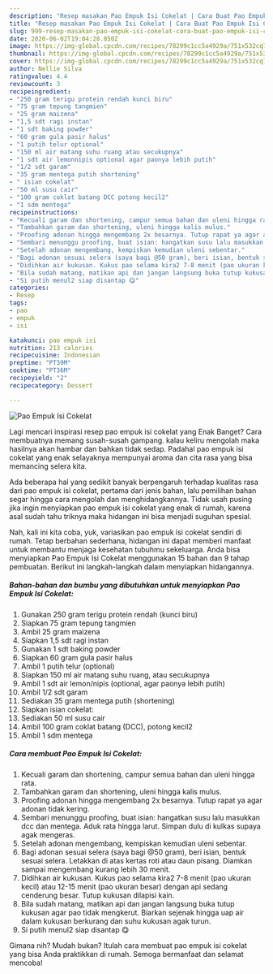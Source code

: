 ```yaml
---
description: "Resep masakan Pao Empuk Isi Cokelat | Cara Buat Pao Empuk Isi Cokelat Yang Sedap"
title: "Resep masakan Pao Empuk Isi Cokelat | Cara Buat Pao Empuk Isi Cokelat Yang Sedap"
slug: 999-resep-masakan-pao-empuk-isi-cokelat-cara-buat-pao-empuk-isi-cokelat-yang-sedap
date: 2020-06-02T19:04:28.850Z
image: https://img-global.cpcdn.com/recipes/78299c1cc5a4929a/751x532cq70/pao-empuk-isi-cokelat-foto-resep-utama.jpg
thumbnail: https://img-global.cpcdn.com/recipes/78299c1cc5a4929a/751x532cq70/pao-empuk-isi-cokelat-foto-resep-utama.jpg
cover: https://img-global.cpcdn.com/recipes/78299c1cc5a4929a/751x532cq70/pao-empuk-isi-cokelat-foto-resep-utama.jpg
author: Nellie Silva
ratingvalue: 4.4
reviewcount: 3
recipeingredient:
- "250 gram terigu protein rendah kunci biru"
- "75 gram tepung tangmien"
- "25 gram maizena"
- "1,5 sdt ragi instan"
- "1 sdt baking powder"
- "60 gram gula pasir halus"
- "1 putih telur optional"
- "150 ml air matang suhu ruang atau secukupnya"
- "1 sdt air lemonnipis optional agar paonya lebih putih"
- "1/2 sdt garam"
- "35 gram mentega putih shortening"
- " isian cokelat"
- "50 ml susu cair"
- "100 gram coklat batang DCC potong kecil2"
- "1 sdm mentega"
recipeinstructions:
- "Kecuali garam dan shortening, campur semua bahan dan uleni hingga rata."
- "Tambahkan garam dan shortening, uleni hingga kalis mulus."
- "Proofing adonan hingga mengembang 2x besarnya. Tutup rapat ya agar adonan tidak kering."
- "Sembari menunggu proofing, buat isian: hangatkan susu lalu masukkan dcc dan mentega. Aduk rata hingga larut. Simpan dulu di kulkas supaya agak mengeras."
- "Setelah adonan mengembang, kempiskan kemudian uleni sebentar."
- "Bagi adonan sesuai selera (saya bagi @50 gram), beri isian, bentuk sesuai selera. Letakkan di atas kertas roti atau daun pisang. Diamkan sampai mengembang kurang lebih 30 menit."
- "Didihkan air kukusan. Kukus pao selama kira2 7-8 menit (pao ukuran kecil) atau 12-15 menit (pao ukuran besar) dengan api sedang cenderung besar. Tutup kukusan dilapisi kain."
- "Bila sudah matang, matikan api dan jangan langsung buka tutup kukusan agar pao tidak mengkerut. Biarkan sejenak hingga uap air dalam kukusan berkurang dan suhu kukusan agak turun."
- "Si putih menul2 siap disantap 😋"
categories:
- Resep
tags:
- pao
- empuk
- isi

katakunci: pao empuk isi 
nutrition: 213 calories
recipecuisine: Indonesian
preptime: "PT39M"
cooktime: "PT36M"
recipeyield: "2"
recipecategory: Dessert

---
```



![Pao Empuk Isi Cokelat](https://img-global.cpcdn.com/recipes/78299c1cc5a4929a/751x532cq70/pao-empuk-isi-cokelat-foto-resep-utama.jpg)

Lagi mencari inspirasi resep pao empuk isi cokelat yang Enak Banget? Cara membuatnya memang susah-susah gampang. kalau keliru mengolah maka hasilnya akan hambar dan bahkan tidak sedap. Padahal pao empuk isi cokelat yang enak selayaknya mempunyai aroma dan cita rasa yang bisa memancing selera kita.



Ada beberapa hal yang sedikit banyak berpengaruh terhadap kualitas rasa dari pao empuk isi cokelat, pertama dari jenis bahan, lalu pemilihan bahan segar hingga cara mengolah dan menghidangkannya. Tidak usah pusing jika ingin menyiapkan pao empuk isi cokelat yang enak di rumah, karena asal sudah tahu triknya maka hidangan ini bisa menjadi suguhan spesial.


Nah, kali ini kita coba, yuk, variasikan pao empuk isi cokelat sendiri di rumah. Tetap berbahan sederhana, hidangan ini dapat memberi manfaat untuk membantu menjaga kesehatan tubuhmu sekeluarga. Anda bisa menyiapkan Pao Empuk Isi Cokelat menggunakan 15 bahan dan 9 tahap pembuatan. Berikut ini langkah-langkah dalam menyiapkan hidangannya.

<!--inarticleads1-->

##### Bahan-bahan dan bumbu yang dibutuhkan untuk menyiapkan Pao Empuk Isi Cokelat:

1. Gunakan 250 gram terigu protein rendah (kunci biru)
1. Siapkan 75 gram tepung tangmien
1. Ambil 25 gram maizena
1. Siapkan 1,5 sdt ragi instan
1. Gunakan 1 sdt baking powder
1. Siapkan 60 gram gula pasir halus
1. Ambil 1 putih telur (optional)
1. Siapkan 150 ml air matang suhu ruang, atau secukupnya
1. Ambil 1 sdt air lemon/nipis (optional, agar paonya lebih putih)
1. Ambil 1/2 sdt garam
1. Sediakan 35 gram mentega putih (shortening)
1. Siapkan  isian cokelat:
1. Sediakan 50 ml susu cair
1. Ambil 100 gram coklat batang (DCC), potong kecil2
1. Ambil 1 sdm mentega




<!--inarticleads2-->

##### Cara membuat Pao Empuk Isi Cokelat:

1. Kecuali garam dan shortening, campur semua bahan dan uleni hingga rata.
1. Tambahkan garam dan shortening, uleni hingga kalis mulus.
1. Proofing adonan hingga mengembang 2x besarnya. Tutup rapat ya agar adonan tidak kering.
1. Sembari menunggu proofing, buat isian: hangatkan susu lalu masukkan dcc dan mentega. Aduk rata hingga larut. Simpan dulu di kulkas supaya agak mengeras.
1. Setelah adonan mengembang, kempiskan kemudian uleni sebentar.
1. Bagi adonan sesuai selera (saya bagi @50 gram), beri isian, bentuk sesuai selera. Letakkan di atas kertas roti atau daun pisang. Diamkan sampai mengembang kurang lebih 30 menit.
1. Didihkan air kukusan. Kukus pao selama kira2 7-8 menit (pao ukuran kecil) atau 12-15 menit (pao ukuran besar) dengan api sedang cenderung besar. Tutup kukusan dilapisi kain.
1. Bila sudah matang, matikan api dan jangan langsung buka tutup kukusan agar pao tidak mengkerut. Biarkan sejenak hingga uap air dalam kukusan berkurang dan suhu kukusan agak turun.
1. Si putih menul2 siap disantap 😋




Gimana nih? Mudah bukan? Itulah cara membuat pao empuk isi cokelat yang bisa Anda praktikkan di rumah. Semoga bermanfaat dan selamat mencoba!
